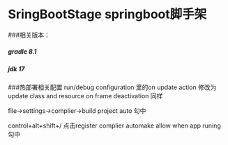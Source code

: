 # SringBootStage   springboot脚手架
###相关版本：
##### gradle  8.1
##### jdk    17

###热部署相关配置
run/debug configuration  里的on update action 修改为 update class and resource
on frame deactivation 同样

file->settings->complier->build project auto 勾中

control+alt+shift+/  点击register
complier automake allow when app runing  勾中